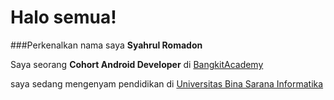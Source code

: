 # Halo semua! 

###Perkenalkan nama saya **Syahrul Romadon**

Saya seorang **Cohort Android Developer** di [BangkitAcademy](https://www.bangkit.com/)

saya sedang mengenyam pendidikan di [Universitas Bina Sarana Informatika](https://www.bsi.ac.id/ubsi/index.js)
